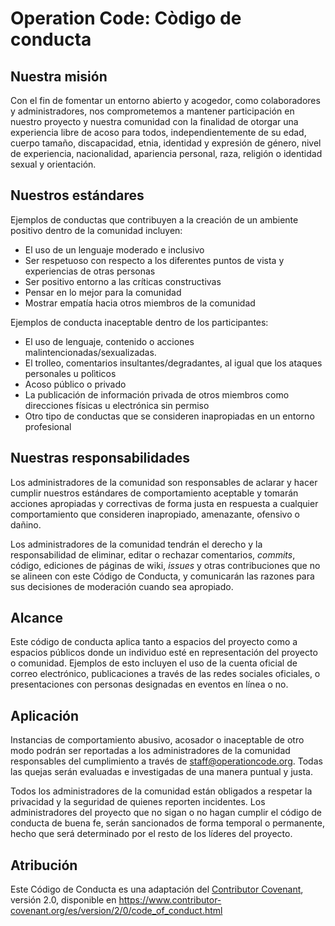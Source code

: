 # Operation Code: Còdigo de conducta


## Nuestra misión
Con el fin de fomentar un entorno abierto y acogedor, como
colaboradores y administradores, nos comprometemos a mantener participación en nuestro proyecto y
nuestra comunidad con la finalidad de otorgar una experiencia libre de acoso para todos, independientemente de su edad, cuerpo tamaño, discapacidad, etnia, identidad y expresión de género, nivel de experiencia,
nacionalidad, apariencia personal, raza, religión o identidad sexual y
orientación.

## Nuestros estándares
Ejemplos de conductas que contribuyen a la creación de un ambiente positivo 
dentro de la comunidad incluyen:
- El uso de un lenguaje moderado e inclusivo
- Ser respetuoso con respecto a los diferentes puntos de vista y experiencias de otras personas
- Ser positivo entorno a las críticas constructivas
- Pensar en lo mejor para la comunidad 
- Mostrar empatía hacia otros miembros de la comunidad

Ejemplos de conducta inaceptable dentro de los participantes:
- El uso de lenguaje, contenido o acciones malintencionadas/sexualizadas.
- El trolleo, comentarios insultantes/degradantes, al igual que los ataques 
    personales u polìticos
- Acoso público o privado
- La publicación de información privada de otros miembros como direcciones físicas u electrónica 
    sin permiso
- Otro tipo de conductas que se consideren inapropiadas en un entorno profesional


## Nuestras responsabilidades

Los administradores de la comunidad son responsables de aclarar y hacer cumplir nuestros estándares de comportamiento aceptable y tomarán acciones apropiadas y correctivas de forma justa en respuesta a cualquier comportamiento que consideren inapropiado, amenazante, ofensivo o dañino.

Los administradores de la comunidad tendrán el derecho y la responsabilidad de eliminar, editar o rechazar comentarios, _commits_, código, ediciones de páginas de wiki, _issues_ y otras contribuciones que no se alineen con este Código de Conducta, y comunicarán las razones para sus decisiones de moderación cuando sea apropiado.

## Alcance

Este código de conducta aplica tanto a espacios del proyecto como a espacios públicos donde un individuo esté en representación del proyecto o comunidad. Ejemplos de esto incluyen el uso de la cuenta oficial de correo electrónico, publicaciones a través de las redes sociales oficiales, o presentaciones con personas designadas en eventos en línea o no.


## Aplicación

Instancias de comportamiento abusivo, acosador o inaceptable de otro modo podrán ser reportadas a los administradores de la comunidad responsables del cumplimiento a través de <staff@operationcode.org>. Todas las quejas serán evaluadas e investigadas de una manera puntual y justa.

Todos los administradores de la comunidad están obligados a respetar la privacidad y la seguridad de quienes reporten incidentes.
Los administradores del proyecto que no sigan o no hagan cumplir el código de conducta
de buena fe, serán sancionados de forma temporal o permanente, hecho que será determinado
por el resto de los líderes del proyecto.

## Atribución

Este Código de Conducta es una adaptación del [Contributor Covenant][homepage], versión 2.0,
disponible en https://www.contributor-covenant.org/es/version/2/0/code_of_conduct.html

[homepage]: http://contributor-covenant.org
[version]: http://contributor-covenant.org/version/1/4/